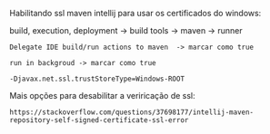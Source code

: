 

Habilitando ssl maven intellij para usar os certificados do windows:

build, execution, deployment -> build tools -> maven -> runner

```
Delegate IDE build/run actions to maven  -> marcar como true
```
```
run in backgroud -> marcar como true
```
```
-Djavax.net.ssl.trustStoreType=Windows-ROOT
```

Mais opções para desabilitar a veriricação de ssl:
```
https://stackoverflow.com/questions/37698177/intellij-maven-repository-self-signed-certificate-ssl-error
```